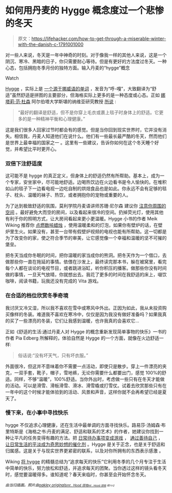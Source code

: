 # 如何用丹麦的 Hygge 概念度过一个悲惨的冬天

> 原文：<https://lifehacker.com/how-to-get-through-a-miserable-winter-with-the-danish-c-1791001000>

对一些人来说，冬天是一年中神奇的时刻。对于像我一样的其他人来说，这是一个阴沉、寒冷、黑暗的日子，你只需要耐心等待。但是有更好的方法度过冬天。一种心态，包括拥抱冬季月份的独特方面。输入丹麦的“hygge”概念

Watch

[Hygge](https://en.oxforddictionaries.com/definition/hygge) ，实际上是 [一个源于挪威语的单词](http://www.visitdenmark.com/hygge) ，发音为“呼-嘎”，大致翻译为“舒适”虽然舒适是拼图的主要部分，但海格实际上更多的是一种态度或心态。正如 [娜塔莉·范·杜森](https://www.ualberta.ca/arts/about/people-collection/natalie-van-deusen) 阿尔伯塔大学斯堪的纳维亚研究教授 [所说](http://www.cbc.ca/news/canada/edmonton/hygge-danish-secret-winter-1.3922602) :

> “最好的翻译是舒适，但不是你穿上毛衣或裹上毯子时身体上的舒适。它更多的是一种精神平衡和心理健康。”

这是我们很多人回家过节时都会有的感觉。但是当你回到现实世界时，它并没有消失。相信我，丹麦人知道他们在说什么。他们有一些最长最严酷的冬天，然而他们是世界上最幸福的国家之一 。这里有一些建议，告诉你如何在这个冬天睡个好觉，并希望比平时更开心。

### **双倍下注舒适度**

这可能不是 hygge 的真正定义，但身体上的舒适仍然有所帮助。基本上，成为一个专家，安坐家中，尽可能地舒适。边喝热饮边在火边看书是令人愉快的。在堆积如山的毯子下一边看电视一边吃自制的烘焙食品也是如此。你永远不会有足够的毯子、枕头、温暖的袜子、热饮，或者拥抱你的宠物或重要的人。

为了达到极致舒适的氛围，莫利学院丹麦语讲师苏珊·尼尔森 建议你 [注意你周围的空间](http://www.bbc.com/news/magazine-34345791) 。最好避免大而空的房间，以及看起来很冷的空间。扔掉荧光灯，使用其他有利于你的照明方式，让大房间看起来更小更温暖。Hygge 小书的作者 Meik Wiking 推荐你 [点燃数吨蜡烛](http://www.sfchronicle.com/homeandgarden/article/How-to-hygge-The-Danish-secret-to-a-happy-home-10840502.php) ，使用温暖柔和的灯泡，如果你有壁炉的话，在壁炉里生火。如果没有，甚至一台带有假壁炉视频的电视也能有所帮助。这一切都是为了改变你的家，使之符合季节的审美，让它感觉像一个幸福和温暖的坚不可摧的堡垒。

把冬天当成你冬眠的时间，把你温暖的家当成你的熊洞。把冬天作为一个借口，去做那些你一直在拖延的事情。依偎在沙发上，最终读完那本书，躲在被窝里，看完每个人都在谈论的电视节目，或者跳进浴缸，听你积压的播客。做那些你没有时间做的事情，一旦天气放晴，你就想出去。我花了更多的时间在我舒适的床上，啜饮咖啡，阅读书籍，玩我还没有完成的 Vita 游戏。

### **在合适的档位欣赏冬季奇境**

我讨厌又冷又湿，所以我不喜欢在雪中或寒风中外出。正因为如此，我从未投资购买像样的冬装。难道我不喜欢在寒冷中，仅仅是因为我没有做好准备吗？如果我真的买了一些漂亮的冬装，它们让我感到温暖，也许我真的会喜欢它...

正如《舒适的生活:通过丹麦人对 Hygge 的概念重新发现简单事物的快乐》一书的作者 Pia Edberg 所解释的，体验自然是 Hygge 的一个方面，就像在火边舒适一样:

> 俗话说:“没有坏天气，只有坏衣服。”

外面很冷，但这并不意味着你不需要一点活动，即使只是散步。穿上一件漂亮的夹克，一双手套，靴子，帽子，雪地裤，无论你需要什么都要出门，感觉 100%的舒适。同样，不够“温暖”，100%舒适。当你外出时，考虑做一些只有在冬天才能做的活动。可以是滑雪、滑板滑雪、滑冰、滑雪橇或打雪仗。试着去欣赏那些只有在一年中的这个时候才能体验到的活动、风景和声音，这样你就不会再希望已经是夏天了。

### **慢下来，在小事中寻找快乐**

hygge 不仅追求心理健康，还在生活中最单调的方面寻找快乐。路易莎·汤姆森·布里特斯是《海格之书:丹麦的满足、舒适和联系的艺术》的作者，她建议你找到一种让平凡的任务变得有趣的方法。把 [日常待办事项变成游戏](http://lifehacker.com/gamify-your-life-a-guide-to-incentivizing-everything-5975824) ， [通过善待自己](http://lifehacker.com/make-boring-chores-more-enjoyable-with-random-positive-1574106906) ， [让日常生活的平淡成为奇思妙想的催化剂](http://lifehacker.com/let-frustration-be-the-catalyst-for-whimsy-1787295545) 。Hygge 是关于正念，也是关于舒适和归属感。这是关于与现实世界更紧密的联系，以及对你所拥有的东西表示感激 。

Wiking [将 hygge](http://www.sfchronicle.com/homeandgarden/article/How-to-hygge-The-Danish-secret-to-a-happy-home-10840502.php) 的精髓总结为“追求每天的快乐”它利用冬季的几个月专注于生活中简单的快乐，努力放松和舒适，并追求每天的团聚。当你透过这样的镜头看冬天时，感觉要温暖得多。谁知道呢？春天来临时，你甚至会开始怀念冬天。

*<small>由当归插画。照片由</small>*[*<small>oakley originals</small>*](https://www.flickr.com/photos/oakleyoriginals/12667428194/)*<small></small>*<small>[*<small>mt . Hood 领地</small>*](https://www.flickr.com/photos/mt_hood_territory/6588362181/)*<small></small>*<small>[*<small>mt . Hood 领地</small>*](https://www.flickr.com/photos/mt_hood_territory/6588347433/) *<small>和<small>T51】</small></small>*</small></small>

<small><small></small></small>
